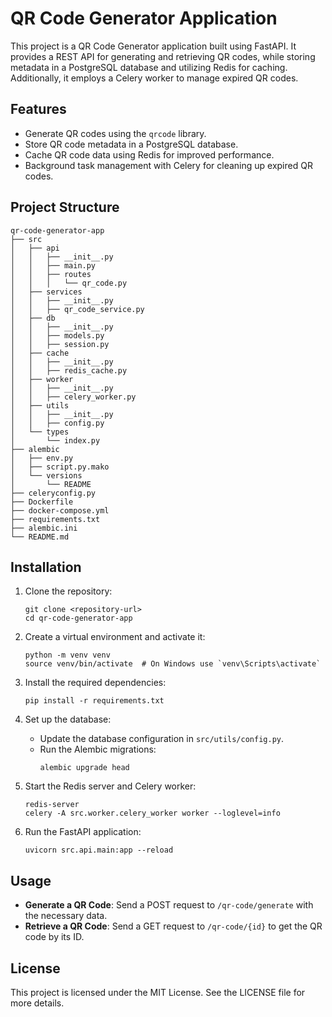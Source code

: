 # QR Code Generator Application

This project is a QR Code Generator application built using FastAPI. It provides a REST API for generating and retrieving QR codes, while storing metadata in a PostgreSQL database and utilizing Redis for caching. Additionally, it employs a Celery worker to manage expired QR codes.

## Features

- Generate QR codes using the `qrcode` library.
- Store QR code metadata in a PostgreSQL database.
- Cache QR code data using Redis for improved performance.
- Background task management with Celery for cleaning up expired QR codes.

## Project Structure

```
qr-code-generator-app
├── src
│   ├── api
│   │   ├── __init__.py
│   │   ├── main.py
│   │   ├── routes
│   │   │   └── qr_code.py
│   ├── services
│   │   ├── __init__.py
│   │   ├── qr_code_service.py
│   ├── db
│   │   ├── __init__.py
│   │   ├── models.py
│   │   ├── session.py
│   ├── cache
│   │   ├── __init__.py
│   │   ├── redis_cache.py
│   ├── worker
│   │   ├── __init__.py
│   │   ├── celery_worker.py
│   ├── utils
│   │   ├── __init__.py
│   │   ├── config.py
│   └── types
│       └── index.py
├── alembic
│   ├── env.py
│   ├── script.py.mako
│   └── versions
│       └── README
├── celeryconfig.py
├── Dockerfile
├── docker-compose.yml
├── requirements.txt
├── alembic.ini
└── README.md
```

## Installation

1. Clone the repository:
   ```
   git clone <repository-url>
   cd qr-code-generator-app
   ```

2. Create a virtual environment and activate it:
   ```
   python -m venv venv
   source venv/bin/activate  # On Windows use `venv\Scripts\activate`
   ```

3. Install the required dependencies:
   ```
   pip install -r requirements.txt
   ```

4. Set up the database:
   - Update the database configuration in `src/utils/config.py`.
   - Run the Alembic migrations:
     ```
     alembic upgrade head
     ```

5. Start the Redis server and Celery worker:
   ```
   redis-server
   celery -A src.worker.celery_worker worker --loglevel=info
   ```

6. Run the FastAPI application:
   ```
   uvicorn src.api.main:app --reload
   ```

## Usage

- **Generate a QR Code**: Send a POST request to `/qr-code/generate` with the necessary data.
- **Retrieve a QR Code**: Send a GET request to `/qr-code/{id}` to get the QR code by its ID.

## License

This project is licensed under the MIT License. See the LICENSE file for more details.